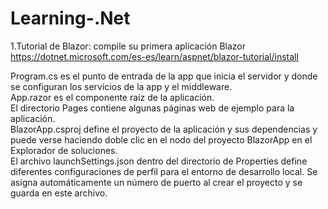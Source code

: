 # Learning-.Net
1.Tutorial de Blazor: compile su primera aplicación Blazor https://dotnet.microsoft.com/es-es/learn/aspnet/blazor-tutorial/install

Program.cs es el punto de entrada de la app que inicia el servidor y donde se configuran los servicios de la app y el middleware.
<br>App.razor es el componente raíz de la aplicación.
<br>El directorio Pages contiene algunas páginas web de ejemplo para la aplicación.
<br>BlazorApp.csproj define el proyecto de la aplicación y sus dependencias y puede verse haciendo doble clic en el nodo del proyecto BlazorApp en el Explorador de soluciones.
<br>El archivo launchSettings.json dentro del directorio de Properties define diferentes configuraciones de perfil para el entorno de desarrollo local. Se asigna automáticamente un número de puerto al crear el proyecto y se guarda en este archivo.
